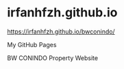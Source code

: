 # irfanhfzh.github.io
https://irfanhfzh.github.io/bwconindo/

My GitHub Pages

BW CONINDO Property Website
